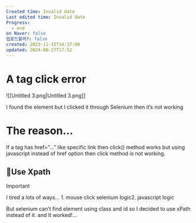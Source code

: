 ```yaml
---
Created time: Invalid date
Last edited time: Invalid date
Progress:
  - end
on Naver: false
업로드할까?: false
created: 2023-11-15T14:37:00
updated: 2024-08-27T17:52
---
```

# A tag click error

![[Untitled 3.png|Untitled 3.png]]

I found the element but I clicked it through Selenium then it’s not working

  

# The reason…

If a tag has href=”…” like specific link then click() method works but using javascript instead of href option then click method is not working.

  

## 💯Use Xpath

> [!important]  
> I tired a lots of ways… 1. mouse click selenium logic2. javascript logic  

But selenium can’t find element using class and id so I decided to use xPath instead of it. and It worked!…